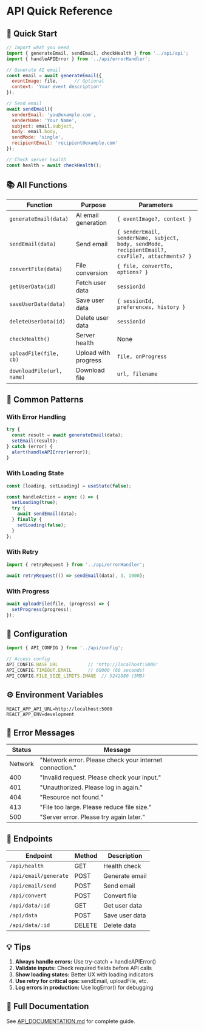 # API Quick Reference

## 🚀 Quick Start

```javascript
// Import what you need
import { generateEmail, sendEmail, checkHealth } from '../api/api';
import { handleAPIError } from '../api/errorHandler';

// Generate AI email
const email = await generateEmail({
  eventImage: file,      // Optional
  context: 'Your event description'
});

// Send email
await sendEmail({
  senderEmail: 'you@example.com',
  senderName: 'Your Name',
  subject: email.subject,
  body: email.body,
  sendMode: 'single',
  recipientEmail: 'recipient@example.com'
});

// Check server health
const health = await checkHealth();
```

## 📚 All Functions

| Function | Purpose | Parameters |
|----------|---------|------------|
| `generateEmail(data)` | AI email generation | `{ eventImage?, context }` |
| `sendEmail(data)` | Send email | `{ senderEmail, senderName, subject, body, sendMode, recipientEmail?, csvFile?, attachments? }` |
| `convertFile(data)` | File conversion | `{ file, convertTo, options? }` |
| `getUserData(id)` | Fetch user data | `sessionId` |
| `saveUserData(data)` | Save user data | `{ sessionId, preferences, history }` |
| `deleteUserData(id)` | Delete user data | `sessionId` |
| `checkHealth()` | Server health | None |
| `uploadFile(file, cb)` | Upload with progress | `file, onProgress` |
| `downloadFile(url, name)` | Download file | `url, filename` |

## 🎯 Common Patterns

### With Error Handling
```javascript
try {
  const result = await generateEmail(data);
  setEmail(result);
} catch (error) {
  alert(handleAPIError(error));
}
```

### With Loading State
```javascript
const [loading, setLoading] = useState(false);

const handleAction = async () => {
  setLoading(true);
  try {
    await sendEmail(data);
  } finally {
    setLoading(false);
  }
};
```

### With Retry
```javascript
import { retryRequest } from '../api/errorHandler';

await retryRequest(() => sendEmail(data), 3, 1000);
```

### With Progress
```javascript
await uploadFile(file, (progress) => {
  setProgress(progress);
});
```

## 🔧 Configuration

```javascript
import { API_CONFIG } from '../api/config';

// Access config
API_CONFIG.BASE_URL           // 'http://localhost:5000'
API_CONFIG.TIMEOUT.EMAIL      // 60000 (60 seconds)
API_CONFIG.FILE_SIZE_LIMITS.IMAGE  // 5242880 (5MB)
```

## ⚙️ Environment Variables

```env
REACT_APP_API_URL=http://localhost:5000
REACT_APP_ENV=development
```

## 🐛 Error Messages

| Status | Message |
|--------|---------|
| Network | "Network error. Please check your internet connection." |
| 400 | "Invalid request. Please check your input." |
| 401 | "Unauthorized. Please log in again." |
| 404 | "Resource not found." |
| 413 | "File too large. Please reduce file size." |
| 500 | "Server error. Please try again later." |

## 📡 Endpoints

| Endpoint | Method | Description |
|----------|--------|-------------|
| `/api/health` | GET | Health check |
| `/api/email/generate` | POST | Generate email |
| `/api/email/send` | POST | Send email |
| `/api/convert` | POST | Convert file |
| `/api/data/:id` | GET | Get user data |
| `/api/data` | POST | Save user data |
| `/api/data/:id` | DELETE | Delete data |

## 💡 Tips

1. **Always handle errors:** Use try-catch + handleAPIError()
2. **Validate inputs:** Check required fields before API calls
3. **Show loading states:** Better UX with loading indicators
4. **Use retry for critical ops:** sendEmail, uploadFile, etc.
5. **Log errors in production:** Use logError() for debugging

## 📖 Full Documentation

See [API_DOCUMENTATION.md](./API_DOCUMENTATION.md) for complete guide.
